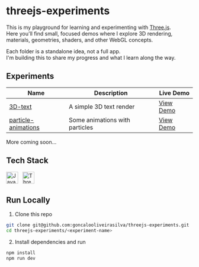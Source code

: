 # threejs-experiments

This is my playground for learning and experimenting with [Three.js](https://threejs.org/).  
Here you'll find small, focused demos where I explore 3D rendering, materials, geometries, shaders, and other WebGL concepts.

Each folder is a standalone idea, not a full app.  
I'm building this to share my progress and what I learn along the way.

## Experiments
| Name | Description | Live Demo |
| ---- | ----------- | --------- |
| [3D-text](./experiments/text-animation/) | A simple 3D text render | [View Demo](https://threejs-experiments-eight.vercel.app/) |
| [particle-animations](./experiments/particle-animations/) | Some animations with particles | [View Demo](https://threejs-experiments-e8hs.vercel.app/) |

More coming soon...

## Tech Stack
<div>
  <img height="32" width="32" title="Javascript" src="https://cdn.simpleicons.org/javascript/F7DF1E" />
  &nbsp;
  <img height="32" width="32" title="Three.js" src="https://cdn.simpleicons.org/threedotjs/black/white" />
</div>


## Run Locally
1. Clone this repo
```bash
git clone git@github.com:goncalooliveirasilva/threejs-experiments.git
cd threejs-experiments/<experiment-name>
```
2. Install dependencies and run
```bash
npm install
npm run dev
```
